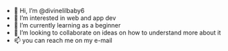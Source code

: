 - 👋 Hi, I’m @divinelilbaby6
- 👀 I’m interested in web and app dev
- 🌱 I’m currently learning as a beginner
- 💞️ I’m looking to collaborate on ideas on how to understand more about it
- 📫 you can reach me on my e-mail

<!---
divinelilbaby6/divinelilbaby6 is a ✨ special ✨ repository because its `README.md` (this file) appears on your GitHub profile.
You can click the Preview link to take a look at your changes.
--->

